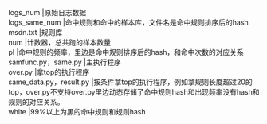 logs_num					      |原始日志数据  
logs_same_num			      |命中规则和命中的样本库，文件名是命中规则排序后的hash  
msdn.txt					      |规则库  
num						          |计数器，总共跑的样本数量  
pl						          |命中规则的频率，里边是命中规则排序后的hash，和命中次数的对应关系  
samfunc.py，same.py     |主执行程序  
over.py						      |拿top的执行程序  
same_data.py，result.py |按条件拿top的执行程序，例如拿规则长度超过20的top，over.py不支持over.py里边动态存储了命中规则hash和出现频率没有hash和规则的对应关系。  
white						        |99%以上为黑的命中规则和规则hash  
